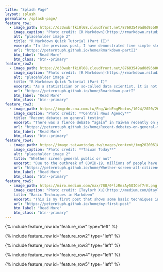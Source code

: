```yaml
---
title: "Splash Page"
layout: splash
permalink: /splash-page/
feature_row:  
  - image_path: https://d33wubrfki0l68.cloudfront.net/87603549ad0d95b0071da0f9270b2f89ead3b39b/48700/lesson-images/websites-1-render.png
    image_caption: "Photo credit: [R Markdown](https://rmarkdown.rstudio.com/)"
    alt: "placeholder image 2"
    title: "R Markdown Quick Tutorial (Part II)"
    excerpt: "In the previous post, I have demonstrated five simple steps to construct your own R Markdown document. In this post, I am going to share some useful tips for adding mathematical expressions, inline graphs or tables to represent your results with clarity."
    url: "https://peterntuph.github.io/home/Rmarkdown-partII"
    btn_label: "Read More"
    btn_class: "btn--primary"
feature_row2:  
  - image_path: https://d33wubrfki0l68.cloudfront.net/87603549ad0d95b0071da0f9270b2f89ead3b39b/48700/lesson-images/websites-1-render.png
    image_caption: "Photo credit: [R Markdown](https://rmarkdown.rstudio.com/)"
    alt: "placeholder image 2"
    title: "R Markdown Quick Tutorial (Part I)"
    excerpt: "As a statistician or so-called data scientist, it is not only important to master the methods of data analysis, but also know how to pass the analysis results clearly to others and ensure our research reproducibility. .... "
    url: "https://peterntuph.github.io/home/Rmarkdown-partI"
    btn_label: "Read More"
    btn_class: "btn--primary"
feature_row3:
  - image_path: https://imgcdn.cna.com.tw/Eng/WebEngPhotos/1024/2020/20200923/3879x2182_083163292936.jpg
    image_caption: "Photo credit: **Central News Agency**"
    title: "Recent debates on general testing"
    excerpt: "There was a fierce debate “again” in Taiwan recently on general testing for coronavirus. However, this time the problem is not about screening all citizens but all arrivals at borders, worrying about the risk of asymptomatic carriers."
    url: "https://peterntuph.github.io/home/Recent-debates-on-general-testing/"
    btn_label: "Read More"
    btn_class: "btn--primary"
feature_row4:  
  - image_path: https://image.taiwantoday.tw/images/content/img20200618144920331.jpg
    image_caption: "Photo credit: **Taiwan Today**"
    alt: "placeholder image 2"
    title: "Whether screen general public or not"
    excerpt: "Due to the outbreak of COVID-19, millions of people have lived in fear of being infected by this contagious and fatal virus."
    url: "https://peterntuph.github.io/home/Whether-screen-all-citizens-or-not/"
    btn_label: "Read More"
    btn_class: "btn--primary"
feature_row5:
  - image_path: https://miro.medium.com/max/788/0*lzRmzAy5OICef7rK.png
    image_caption: "Photo credit: [Taylorh Xu](https://medium.com/@taylorhxu/markdown-for-dummies-a24e982b8e85)"
    title: "Basic Techniques in Markdown"
    excerpt: "This is my first post that shows some basic techniques in Markdown"
    url: "https://peterntuph.github.io/home/my-first-post"
    btn_label: "Read More"
    btn_class: "btn--primary"    
---
```


{% include feature_row id="feature_row" type="left" %}

{% include feature_row id="feature_row2" type="left" %}

{% include feature_row id="feature_row3" type="left" %}

{% include feature_row id="feature_row4" type="left" %}

{% include feature_row id="feature_row5" type="left" %}
